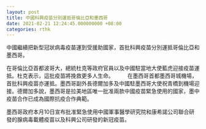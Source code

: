 ```yaml
---
layout: post
title: 中國科興疫苗分別運抵哥倫比亞和墨西哥
date: 2021-02-21 12:24:45.000000000 +08:00
categories: rthk
---
```


中國繼續把新型冠狀病毒疫苗運到受援助國家，首批科興疫苗分別運抵哥倫比亞和墨西哥。

在哥倫比亞首都波哥大，總統杜克等政府官員以及中國駐當地大使藍虎迎接疫苗運抵。杜克表示，這批疫苗將挽救更多人生命。
　　
在墨西哥首都墨西哥城機場，首批科興疫苗亦運抵。墨西哥副外長德爾加多及中國駐墨西哥大使祝青橋到機場迎接。德爾加多說，墨西哥是拉美地區唯一批准兩款中國疫苗緊急使用的國家，墨中疫苗合作已成為國際抗疫合作典範。

墨西哥政府本月10日宣布批准緊急使用中國軍事醫學研究院和康希諾公司聯合研發的腺病毒載體疫苗以及科興公司研發的新冠疫苗。
